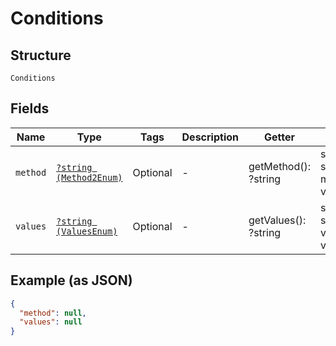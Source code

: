 
# Conditions

## Structure

`Conditions`

## Fields

| Name | Type | Tags | Description | Getter | Setter |
|  --- | --- | --- | --- | --- | --- |
| `method` | [`?string (Method2Enum)`](../../doc/models/method-2-enum.md) | Optional | - | getMethod(): ?string | setMethod(?string method): void |
| `values` | [`?string (ValuesEnum)`](../../doc/models/values-enum.md) | Optional | - | getValues(): ?string | setValues(?string values): void |

## Example (as JSON)

```json
{
  "method": null,
  "values": null
}
```


